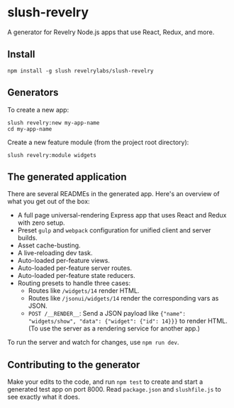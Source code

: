 # slush-revelry

A generator for Revelry Node.js apps that use React, Redux, and more.

## Install

`npm install -g slush revelrylabs/slush-revelry`

## Generators

To create a new app:

```
slush revelry:new my-app-name
cd my-app-name
```

Create a new feature module (from the project root directory):

```
slush revelry:module widgets
```

## The generated application

There are several READMEs in the generated app.
Here's an overview of what you get out of the box:

* A full page universal-rendering Express app that uses React and Redux with zero setup.
* Preset `gulp` and `webpack` configuration for unified client and server builds.
* Asset cache-busting.
* A live-reloading dev task.
* Auto-loaded per-feature views.
* Auto-loaded per-feature server routes.
* Auto-loaded per-feature state reducers.
* Routing presets to handle three cases:
  * Routes like `/widgets/14` render HTML.
  * Routes like `/jsonui/widgets/14` render the corresponding vars as JSON.
  * `POST /__RENDER__`: Send a JSON payload like `{"name": "widgets/show", "data": {"widget": {"id": 14}}}` to render HTML. (To use the server as a rendering service for another app.)  

To run the server and watch for changes, use `npm run dev`.

## Contributing to the generator

Make your edits to the code, and run `npm test` to create and start a generated test app on port 8000.
Read `package.json` and `slushfile.js` to see exactly what it does.
